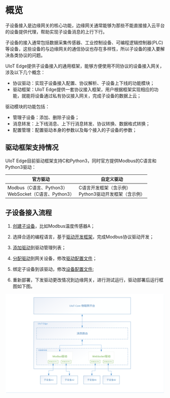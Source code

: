 # 概览

子设备接入是边缘网关的核心功能，边缘网关通常能够为那些不能直接接入云平台的设备提供代理，帮助实现子设备消息的上行下行。

子设备的接入通常包括数据采集传感器、工业控制设备、可编程逻辑控制器(PLC)等设备，这些设备的与边缘网关的通信协议也存在多样性，所以子设备的接入要解决各类协议的问题。

UIoT Edge提供子设备接入的通用框架，能够方便使用不同协议的设备接入网关，涉及以下几个概念：

- 协议驱动：实现子设备接入配置、协议解析、子设备上下线的功能模块；
- 驱动框架：UIoT Edge提供一套协议接入框架，用户根据框架实现相应的功能，就能将设备通过私有协议接入网关，完成子设备的数据上云；

驱动模块的功能包括：

- 管理子设备：添加、删除子设备；
- 消息转发：上下线消息、上下行消息转发、协议转换、数据格式转换；
- 配置管理：配置驱动本身的参数以及每个接入的子设备的参数；

## 驱动框架支持情况

UIoT Edge目前驱动框架支持C和Python3，同时官方提供Modbus的C语言和Python3驱动：

| 官方驱动                                                | 自定义驱动                                               |
| ------------------------------------------------------- | -------------------------------------------------------- |
| Modbus（C语言、Python3）<br>WebSocket（C语言、Python3） | C语言开发框架（含示例）<br>Python3驱动开发框架（含示例） |



## 子设备接入流程

1. [创建子设备]()，比如Modbus温度传感器A；

2. 选择合适的编程语言，基于[驱动开发框架]()，完成Modbus协议驱动开发；

3. [添加驱动]()到驱动管理列表；

4. [分配驱动]()到网关设备，修改[驱动配置文件]()；

5. 绑定子设备到该驱动，修改[设备配置文件]();

6. 重新部署，下发驱动更改情况到边缘网关，进行测试运行，驱动部署后运行框图如下图。

   

![子设备驱动接入框图](../../images/子设备驱动接入框图.png)